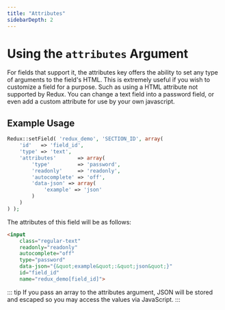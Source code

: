 ```yaml
---
title: "Attributes" 
sidebarDepth: 2
---
```


# Using the `attributes` Argument

For fields that support it, the attributes key offers the ability to set any type of arguments to the field's HTML. This
is extremely useful if you wish to customize a field for a purpose. Such as using a HTML attribute not supported by Redux.
You can change a text field into a password field, or even add a custom attribute for use by your own javascript.

## Example Usage

```php
Redux::setField( 'redux_demo', 'SECTION_ID', array(
    'id'   => 'field_id',
    'type' => 'text',
    'attributes'       => array(
        'type'         => 'password',
        'readonly'     => 'readonly',
        'autocomplete' => 'off',
        'data-json' => array(
            'example' => 'json'
        )
    )
) );
```

The attributes of this field will be as follows:
```html
<input 
    class="regular-text" 
    readonly="readonly" 
    autocomplete="off" 
    type="password" 
    data-json="{&quot;example&quot;:&quot;json&quot;}" 
    id="field_id" 
    name="redux_demo[field_id]">
```

::: tip
If you pass an array to the attributes argument, JSON will be stored and escaped so you may access the values via JavaScript.
:::